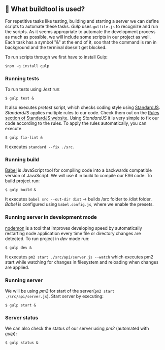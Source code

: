 ## :wrench: What buildtool is used?
For repetitive tasks like testing, building and starting a server we can define scripts to automate these tasks. *Gulp* uses ```gulfile.js``` to recognize and run the scripts. As it seems appropriate to automate the development process as much as possible, we will include some scripts in our project as well. Each task has a symbol "&" at the end of it, soo that the command is ran in background and the terminal doesn't get blocked.

To run scripts through  we first have to install Gulp:
```
$npm -g install gulp
```
### Running tests
To run tests using *Jest* run:
```
$ gulp test &
```
It also executes *pretest* script, which checks coding style using [StandardJS](https://standardjs.com/). *StandardJS* applies multiple rules to our code. Check them out on the [Rules section of StandardJS website](https://standardjs.com/rules.html). Using *StandardJS* it is very simple to fix our code according to the rules. To apply the rules automatically, you can execute:
```
$ gulp fix-lint &
```
It executes ```standard --fix ./src```.

### Running build
[Babel](https://babeljs.io/) is JavaScript tool for compiling code into a backwards compatible version of JavaScript. We will use it in build to compile our ES6 code. To build project run:
```
$ gulp build &
```
It executes ```babel src --out-dir dist``` -> builds /src folder to /dist folder. *Babel* is configured using ```babel.config.js```, where we enable the presets.

### Running server in development mode
[nodemon](https://nodemon.io/) is a tool that improves developing speed by automatically restarting node application every time file or directory changes are detected. To run project in *dev* mode run:
```
$ gulp dev &
```
It executes ```pm2 start ./src/api/server.js --watch``` which executes pm2 start while watching for changes in filesystem and reloading when changes are applied.

### Running server
We will be using *pm2* for start of the server(```pm2 start ./src/api/server.js```). Start server by executing:
```
$ gulp start &
```

### Server status
We can also check the status of our server using *pm2* (automated with *gulp*):
```
$ gulp status &
```
